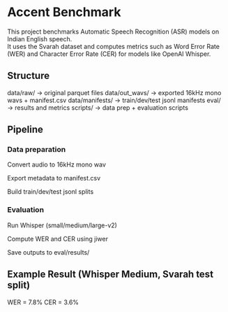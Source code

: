 # Accent Benchmark

This project benchmarks Automatic Speech Recognition (ASR) models on Indian English speech.  
It uses the Svarah dataset and computes metrics such as Word Error Rate (WER) and Character Error Rate (CER) for models like OpenAI Whisper.

## Structure

data/raw/         → original parquet files
data/out_wavs/    → exported 16kHz mono wavs + manifest.csv
data/manifests/   → train/dev/test jsonl manifests
eval/             → results and metrics
scripts/          → data prep + evaluation scripts

## Pipeline

### Data preparation

Convert audio to 16kHz mono wav

Export metadata to manifest.csv

Build train/dev/test jsonl splits

### Evaluation

Run Whisper (small/medium/large-v2)

Compute WER and CER using jiwer

Save outputs to eval/results/

## Example Result (Whisper Medium, Svarah test split)
WER = 7.8%
CER = 3.6%
